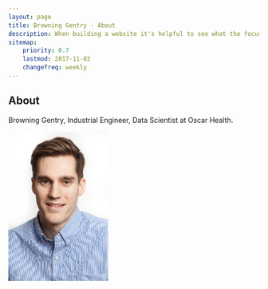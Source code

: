 ```yaml
---
layout: page
title: Browning Gentry - About
description: When building a website it's helpful to see what the focus of your site is. This page is an example of how to show a website's focus.
sitemap:
    priority: 0.7
    lastmod: 2017-11-02
    changefreq: weekly
---
```

## About
Browning Gentry, Industrial Engineer, Data Scientist at Oscar Health.

<img src="/images/Browning_1.jpg" alt="Me" style="width: 200; height:300px"/>
